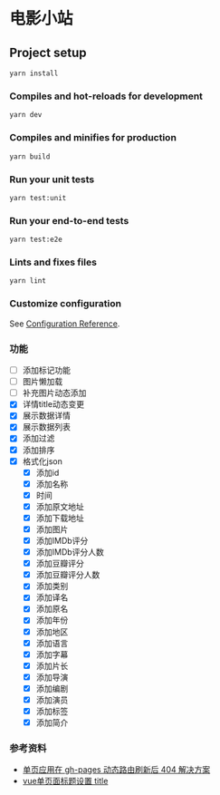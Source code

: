 # 电影小站

## Project setup

```shell
yarn install
```

### Compiles and hot-reloads for development

```shell
yarn dev
```

### Compiles and minifies for production

```shell
yarn build
```

### Run your unit tests

```shell
yarn test:unit
```

### Run your end-to-end tests

```shell
yarn test:e2e
```

### Lints and fixes files

```shell
yarn lint
```

### Customize configuration

See [Configuration Reference](https://cli.vuejs.org/config/).

### 功能

- [ ] 添加标记功能
- [ ] 图片懒加载
- [ ] 补充图片动态添加
- [x] 详情title动态变更
- [x] 展示数据详情
- [x] 展示数据列表
- [x] 添加过滤
- [x] 添加排序
- [x] 格式化json
  - [x] 添加id
  - [x] 添加名称
  - [x] 时间
  - [x] 添加原文地址
  - [x] 添加下载地址
  - [x] 添加图片
  - [x] 添加IMDb评分
  - [x] 添加IMDb评分人数
  - [x] 添加豆瓣评分
  - [x] 添加豆瓣评分人数
  - [x] 添加类别
  - [x] 添加译名
  - [x] 添加原名
  - [x] 添加年份
  - [x] 添加地区
  - [x] 添加语言
  - [x] 添加字幕
  - [x] 添加片长
  - [x] 添加导演
  - [x] 添加编剧
  - [x] 添加演员
  - [x] 添加标签
  - [x] 添加简介

### 参考资料

- [单页应用在 gh-pages 动态路由刷新后 404 解决方案](https://segmentfault.com/a/1190000012951274)
- [vue单页面标题设置 title](https://blog.csdn.net/gqzydh/article/details/81539253)
